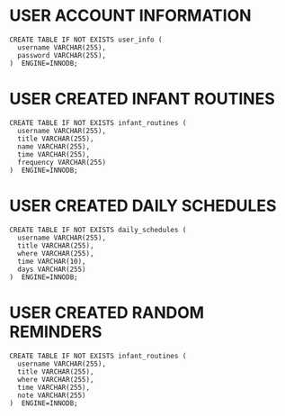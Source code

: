 # USER ACCOUNT INFORMATION

```
CREATE TABLE IF NOT EXISTS user_info ( 
  username VARCHAR(255), 
  password VARCHAR(255), 
)  ENGINE=INNODB;
```
# USER CREATED INFANT ROUTINES
```
CREATE TABLE IF NOT EXISTS infant_routines ( 
  username VARCHAR(255), 
  title VARCHAR(255), 
  name VARCHAR(255), 
  time VARCHAR(255), 
  frequency VARCHAR(255) 
)  ENGINE=INNODB;

```
# USER CREATED DAILY SCHEDULES
```
CREATE TABLE IF NOT EXISTS daily_schedules ( 
  username VARCHAR(255), 
  title VARCHAR(255), 
  where VARCHAR(255), 
  time VARCHAR(10), 
  days VARCHAR(255) 
)  ENGINE=INNODB;

```
# USER CREATED RANDOM REMINDERS
```
CREATE TABLE IF NOT EXISTS infant_routines ( 
  username VARCHAR(255), 
  title VARCHAR(255), 
  where VARCHAR(255), 
  time VARCHAR(255),
  note VARCHAR(255)
)  ENGINE=INNODB;

```
